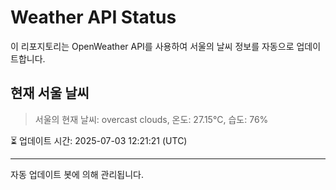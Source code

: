 
# Weather API Status

이 리포지토리는 OpenWeather API를 사용하여 서울의 날씨 정보를 자동으로 업데이트합니다.

## 현재 서울 날씨
> 서울의 현재 날씨: overcast clouds, 온도: 27.15°C, 습도: 76%

⏳ 업데이트 시간: 2025-07-03 12:21:21 (UTC)

---
자동 업데이트 봇에 의해 관리됩니다.

